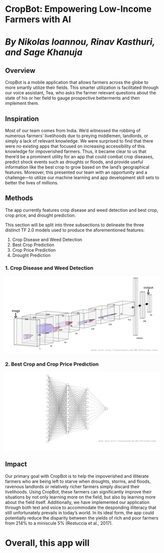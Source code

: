 # CropBot: Empowering Low-Income Farmers with AI 
# *By Nikolas Ioannou, Rinav Kasthuri, and Sage Khanuja*

## Overview
CropBot is a mobile application that allows farmers across the globe to more smartly utilize their fields. This smarter utilization is facilitated through our voice assistant, Tea, who asks the farmer relevant questions about the state of his or her field to gauge prospective betterments and then implement them.

## Inspiration
Most of our team comes from India. We’d witnessed the robbing of numerous farmers’ livelihoods due to preying middlemen, landlords, or simply a lack of relevant knowledge. We were surprised to find that there were no existing apps that focused on increasing accessibility of this knowledge for impoverished farmers. Thus, it became clear to us that there’d be a prominent utility for an app that could combat crop diseases, predict shock events such as droughts or floods, and provide useful information like the best crop to grow based on the land’s geographical features. Moreover, this presented our team with an opportunity and a challenge—to utilize our machine learning and app development skill sets to better the lives of millions.

## Methods
The app currently features crop disease and weed detection and best crop, crop price, and drought prediction.

This section will be split into three subsections to delineate the three distinct TF 2.0 models used to produce the aforementioned features:

  1. Crop Disease and Weed Detection
  2. Best Crop Prediction
  3. Crop Price Prediction
  4. Drought Prediction
  
### 1. Crop Disease and Weed Detection
![Model Structure - CDWD](https://github.com/sagek21/AGH/blob/master/CropDiseaseDetection.png)

### 2. Best Crop and Crop Price Prediction
![Model Structure - BCP](https://github.com/sagek21/AGH/blob/master/BestCrop.png)

## Impact
Our primary goal with CropBot is to help the impoverished and illiterate farmers who are being left to starve when droughts, storms, and floods, ravenous landlords or relatively richer farmers simply discard their livelihoods. Using CropBot, these farmers can significantly improve their situations by not only learning more on the field, but also by learning more about the field itself. Additionally, we have implemented our application through both text and voice to accommodate the desponding illiteracy that still unfortunately prevails in today’s world. In its ideal form, the app could potentially reduce the disparity between the yields of rich and poor farmers from 214% to a miniscule 5% (Restuccia et al., 2017).

# **Overall, this app will**
